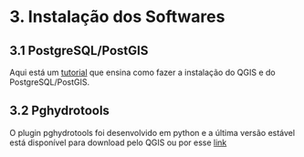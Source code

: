 # 3. Instalação dos Softwares

## 3.1 PostgreSQL/PostGIS

Aqui está um [tutorial](https://github.com/deamorim2/sbde/wiki/03.-Instalação-dos-Softwares) que ensina como fazer a instalação do QGIS e do PostgreSQL/PostGIS.

## 3.2 Pghydrotools

O plugin pghydrotools foi desenvolvido em python e a última versão estável está disponível para download pelo QGIS ou por esse [link](https://plugins.qgis.org/plugins/PghydroTools/)

